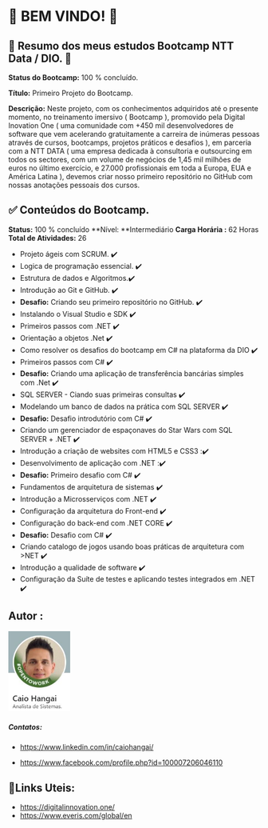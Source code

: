 #                                               :wave: BEM VINDO! :wave:



##  :blue_heart: Resumo dos meus estudos Bootcamp NTT Data / DIO. :purple_heart: 



**Status do Bootcamp:** 100 % concluído.

**Título:** Primeiro Projeto do Bootcamp.

**Descrição:** Neste projeto, com os conhecimentos adquiridos até o presente momento, no treinamento imersivo ( Bootcamp ), promovido pela Digital Inovation One ( uma comunidade com +450 mil desenvolvedores de software que vem acelerando gratuitamente a carreira de inúmeras pessoas através de cursos, bootcamps, projetos práticos e desafios ), em parceria com a NTT DATA ( uma empresa dedicada à consultoria e outsourcing em todos os sectores, com um volume de negócios de 1,45 mil milhões de euros no último exercício, e 27.000 profissionais em toda a Europa, EUA e América Latina ), devemos criar nosso primeiro repositório no GitHub com nossas anotações pessoais dos cursos. 



## :white_check_mark: Conteúdos do Bootcamp.



**Status:** 100 % concluído      **Nível: **Intermediário      **Carga Horária :** 62 Horas      **Total de Atividades:** 26



- Projeto ágeis com SCRUM. :heavy_check_mark:
- Logica de programação essencial. :heavy_check_mark:
- Estrutura de dados e Algoritmos.:heavy_check_mark:
- Introdução ao Git e GitHub. :heavy_check_mark:
- **Desafio:** Criando seu primeiro repositório no GitHub. :heavy_check_mark: 
- Instalando o Visual Studio e SDK :heavy_check_mark:
- Primeiros passos com .NET  :heavy_check_mark:
- Orientação a objetos .Net :heavy_check_mark:
- Como resolver os desafios do bootcamp em C# na plataforma da DIO :heavy_check_mark:
- Primeiros passos com C# :heavy_check_mark:
- **Desafio:** Criando uma aplicação de transferência bancárias simples com .Net :heavy_check_mark:
- SQL SERVER - Ciando suas primeiras consultas :heavy_check_mark:
- Modelando um banco de dados na prática com SQL SERVER :heavy_check_mark:
- **Desafio:** Desafio introdutório com C# :heavy_check_mark:
- Criando um gerenciador de espaçonaves do Star Wars com SQL SERVER + .NET :heavy_check_mark:
- Introdução a criação de websites com HTML5 e CSS3 ::heavy_check_mark:
-  Desenvolvimento de aplicação com .NET ::heavy_check_mark:
- **Desafio:** Primeiro desafio com C# :heavy_check_mark:
- Fundamentos de arquitetura de sistemas :heavy_check_mark:
- Introdução a Microsserviços com .NET :heavy_check_mark:
- Configuração da arquitetura do Front-end :heavy_check_mark:
- Configuração do back-end com .NET CORE :heavy_check_mark:
- **Desafio:** Desafio com C# :heavy_check_mark:
- Criando catalogo de jogos usando boas práticas de arquitetura com >NET :heavy_check_mark:
- Introdução a qualidade de software :heavy_check_mark:
- Configuração da Suíte de testes e aplicando testes integrados em .NET :heavy_check_mark:



## Autor :



<img src="https://github.com/CaioHangai/desafio-gitgithub-bootcamp-DIO-everis/blob/master/primeiroDesafioGitGitHub/imagens/autorREADME.JPG" alt="autorREADME" style="zoom: 67%;" />

##### Contatos:

- <https://www.linkedin.com/in/caiohangai/>

- <https://www.facebook.com/profile.php?id=100007206046110>





## :link:Links Uteis:

- <https://digitalinnovation.one/>
- <https://www.everis.com/global/en>





